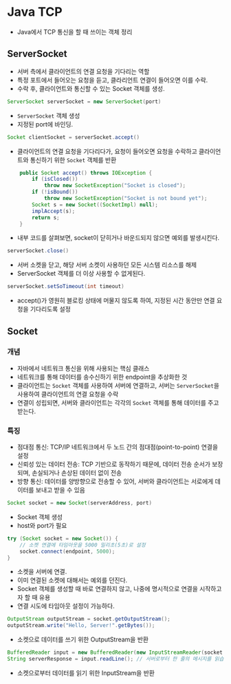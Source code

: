 # Java TCP

- Java에서 TCP 통신을 할 때 쓰이는 객체 정리

## ServerSocket
- 서버 측에서 클라이언트의 연결 요청을 기다리는 역할
- 특정 포트에서 들어오는 요청을 듣고, 클라리언트 연결이 들어오면 이를 수락.
- 수락 후, 클라이언트와 통신할 수 있는 Socket 객체를 생성.

```java
ServerSocket serverSocket = new ServerSocket(port)
```
- `ServerSocket` 객체 생성
- 지정된 port에 바인딩.

```java
Socket clientSocket = serverSocket.accept()
```
- 클라이언트의 연결 요청을 기다리다가, 요청이 들어오면 요청을 수락하고 클라이언트와 통신하기 위한 `Socket` 객체를 반환


```java
    public Socket accept() throws IOException {
        if (isClosed())
            throw new SocketException("Socket is closed");
        if (!isBound())
            throw new SocketException("Socket is not bound yet");
        Socket s = new Socket((SocketImpl) null);
        implAccept(s);
        return s;
    }
```
- 내부 코드를 살펴보면, socket이 닫히거나 바운드되지 않으면 예외를 발생시킨다.


```java
serverSocket.close()
```
- 서버 소켓을 닫고, 해당 서버 소켓이 사용하던 모든 시스템 리소스를 해제
- ServerSocket 객체를 더 이상 사용할 수 없게된다.

```java
serverSocket.setSoTimeout(int timeout)
```
- accept()가 영원히 블로킹 상태에 머물지 않도록 하여, 지정된 시간 동안만 연결 요청을 기다리도록 설정


## Socket
### 개념
-  자바에서 네트워크 통신을 위해 사용되는 핵심 클래스
-  네트워크를 통해 데이터를 송수신하기 위한 endpoint을 추상화한 것
-  클라이언트는 `Socket` 객체를 사용하여 서버에 연결하고, 서버는 `ServerSocket`을 사용하여 클라이언트의 연결 요청을 수락
-  연결이 성립되면, 서버와 클라이언트는 각각의 `Socket` 객체를 통해 데이터를 주고받는다.
  
### 특징
- 점대점 통신: TCP/IP 네트워크에서 두 노드 간의 점대점(point-to-point) 연결을 설정
- 신뢰성 있는 데이터 전송: TCP 기반으로 동작하기 때문에, 데이터 전송 순서가 보장되며, 손실되거나 손상된 데이터 없이 전송
- 방향 통신: 데이터를 양방향으로 전송할 수 있어, 서버와 클라이언트는 서로에게 데이터를 보내고 받을 수 있음
  
```java
Socket socket = new Socket(serverAddress, port)
```
- Socket 객체 생성
- host와 port가 필요

```java
try (Socket socket = new Socket()) {
    // 소켓 연결에 타임아웃을 5000 밀리초(5초)로 설정
    socket.connect(endpoint, 5000);
}
```
- 소켓을 서버에 연결. 
- 이미 연결된 소켓에 대해서는 예외를 던진다.
- Socket 객체를 생성할 때 바로 연결하지 않고, 나중에 명시적으로 연결을 시작하고자 할 때 유용
- 연결 시도에 타임아웃 설정이 가능하다.

```java
OutputStream outputStream = socket.getOutputStream();
outputStream.write("Hello, Server!".getBytes());
```
- 소켓으로 데이터를 쓰기 위한 OutputStream을 반환

```java
BufferedReader input = new BufferedReader(new InputStreamReader(socket.getInputStream()));
String serverResponse = input.readLine(); // 서버로부터 한 줄의 메시지를 읽습니다.
```
- 소켓으로부터 데이터를 읽기 위한 InputStream을 반환